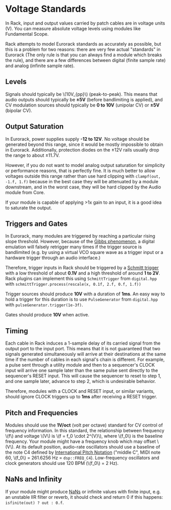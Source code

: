 # Voltage Standards

In Rack, input and output values carried by patch cables are in voltage units (V).
You can measure absolute voltage levels using modules like Fundamental Scope.

Rack attempts to model Eurorack standards as accurately as possible, but this is a problem for two reasons: there are very few actual "standards" in Eurorack (The only rule is that you can always find a module which breaks the rule), and there are a few differences between digital (finite sample rate) and analog (infinite sample rate).

## Levels

Signals should typically be \\(10V_{pp}\\) (peak-to-peak).
This means that audio outputs should typically be **±5V** (before bandlimiting is applied), and CV modulation sources should typically be **0 to 10V** (unipolar CV) or **±5V** (bipolar CV).

## Output Saturation

In Eurorack, power supplies supply **-12 to 12V**.
No voltage should be generated beyond this range, since it would be mostly impossible to obtain in Eurorack.
Additionally, protection diodes on the ±12V rails usually drop the range to about ±11.7V.

However, if you do not want to model analog output saturation for simplicity or performance reasons, that is perfectly fine.
It is much better to allow voltages outside this range rather than use hard clipping with `clampf(out, -1.f, 1.f)` because in the best case they will be attenuated by a module downstream, and in the worst case, they will be hard clipped by the Audio module from Core.

If your module is capable of applying >1x gain to an input, it is a good idea to saturate the output.

## Triggers and Gates

In Eurorack, many modules are triggered by reaching a particular rising slope threshold.
However, because of the [Gibbs phenomenon](https://en.wikipedia.org/wiki/Gibbs_phenomenon), a digital emulation will falsely retrigger many times if the trigger source is bandlimited (e.g. by using a virtual VCO square wave as a trigger input or a hardware trigger through an audio interface.)

Therefore, trigger inputs in Rack should be triggered by a [Schmitt trigger](https://en.wikipedia.org/wiki/Schmitt_trigger) with a low threshold of about **0.1V** and a high threshold of around **1 to 2V**.
Rack plugins can implement this using `SchmittTrigger` from `digital.hpp` with `schmittTrigger.process(rescale(x, 0.1f, 2.f, 0.f, 1.f))`

Trigger sources should produce **10V** with a duration of **1ms**.
An easy way to hold a trigger for this duration is to use `PulseGenerator` from `digital.hpp` with `pulseGenerator.trigger(1e-3f)`.

Gates should produce **10V** when active.

## Timing

Each cable in Rack induces a 1-sample delay of its carried signal from the output port to the input port.
This means that it is not guaranteed that two signals generated simultaneously will arrive at their destinations at the same time if the number of cables in each signal's chain is different.
For example, a pulse sent through a utility module and then to a sequencer's CLOCK input will arrive one sample later than the same pulse sent directly to the sequencer's RESET input.
This will cause the sequencer to reset to step 1, and one sample later, advance to step 2, which is undesirable behavior.

Therefore, modules with a CLOCK and RESET input, or similar variants, should ignore CLOCK triggers up to **1ms** after receiving a RESET trigger.

## Pitch and Frequencies

Modules should use the **1V/oct** (volt per octave) standard for CV control of frequency information.
In this standard, the relationship between frequency \\(f\\) and voltage \\(V\\) is \\(f = f_0 \cdot 2^{V}\\), where \\(f_0\\) is the baseline frequency.
Your module might have a frequency knob which may offset \\(V\\).
At its default position, audio-rate oscillators should use a baseline of the note C4 defined by [International Pitch Notation](https://en.wikipedia.org/wiki/Scientific_pitch_notation) ("middle C", MIDI note 60, \\(f_0\\) = 261.6256 Hz = `dsp::FREQ_C4`).
Low-frequency oscillators and clock generators should use 120 BPM (\\(f_0\\) = 2 Hz).

## NaNs and Infinity

If your module might produce [NaNs](https://en.wikipedia.org/wiki/NaN) or infinite values with finite input, e.g. an unstable IIR filter or reverb, it should check and return 0 if this happens: `isfinite(out) ? out : 0.f`.
